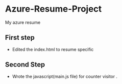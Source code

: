 # Azure-Resume-Project
My azure resume

## First step
- Edited the index.html to resume specific

## Second Step
- Wrote the javascript(main.js file) for counter visitor .